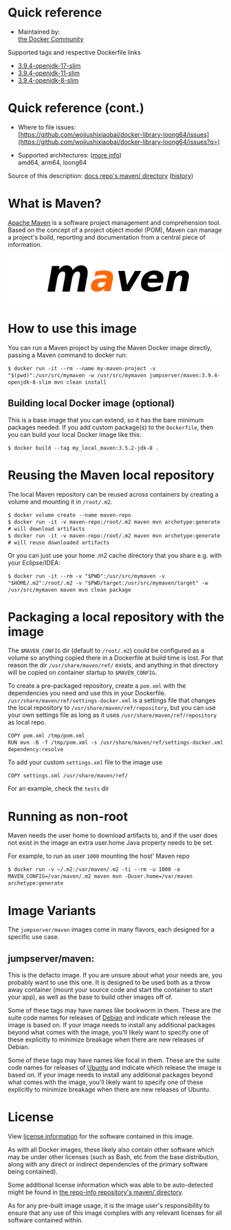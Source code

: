 # Quick reference
- Maintained by:  
[the Docker Community](https://github.com/wojiushixiaobai/docker-library-loong64)

Supported tags and respective Dockerfile links
- [3.9.4-openjdk-17-slim](https://github.com/wojiushixiaobai/docker-library-loong64/blob/master/maven/openjdk-17-slim/Dockerfile)
- [3.9.4-openjdk-11-slim](https://github.com/wojiushixiaobai/docker-library-loong64/blob/master/maven/openjdk-11-slim/Dockerfile)
- [3.9.4-openjdk-8-slim](https://github.com/wojiushixiaobai/docker-library-loong64/blob/master/maven/openjdk-8-slim/Dockerfile)

# Quick reference (cont.)
- Where to file issues:  
[https://github.com/wojiushixiaobai/docker-library-loong64/issues](https://github.com/wojiushixiaobai/docker-library-loong64/issues?q=)

- Supported architectures: ([more info](https://github.com/docker-library/official-images#architectures-other-than-amd64))  
amd64, arm64, loong64

Source of this description:
[docs repo's maven/ directory](https://github.com/docker-library/docs/tree/master/maven) ([history](https://github.com/docker-library/docs/commits/master/maven))

# What is Maven?
[Apache Maven](http://maven.apache.org/) is a software project management and comprehension tool. Based on the concept of a project object model (POM), Maven can manage a project's build, reporting and documentation from a central piece of information.

![logo](https://raw.githubusercontent.com/docker-library/docs/e2782b8942c1af41419536078c8d0176665a005d/maven/logo.png)

# How to use this image
You can run a Maven project by using the Maven Docker image directly, passing a Maven command to docker run:
```
$ docker run -it --rm --name my-maven-project -v "$(pwd)":/usr/src/mymaven -w /usr/src/mymaven jumpserver/maven:3.9.4-openjdk-8-slim mvn clean install
```
## Building local Docker image (optional)
This is a base image that you can extend, so it has the bare minimum packages needed. If you add custom package(s) to the `Dockerfile`, then you can build your local Docker image like this:
```
$ docker build --tag my_local_maven:3.5.2-jdk-8 .
```
# Reusing the Maven local repository
The local Maven repository can be reused across containers by creating a volume and mounting it in `/root/.m2`.
```
$ docker volume create --name maven-repo
$ docker run -it -v maven-repo:/root/.m2 maven mvn archetype:generate # will download artifacts
$ docker run -it -v maven-repo:/root/.m2 maven mvn archetype:generate # will reuse downloaded artifacts
```
Or you can just use your home .m2 cache directory that you share e.g. with your Eclipse/IDEA:
```
$ docker run -it --rm -v "$PWD":/usr/src/mymaven -v "$HOME/.m2":/root/.m2 -v "$PWD/target:/usr/src/mymaven/target" -w /usr/src/mymaven maven mvn clean package  
```

# Packaging a local repository with the image
The `$MAVEN_CONFIG` dir (default to `/root/.m2`) could be configured as a volume so anything copied there in a Dockerfile at build time is lost. For that reason the dir `/usr/share/maven/ref/` exists, and anything in that directory will be copied on container startup to `$MAVEN_CONFIG`.

To create a pre-packaged repository, create a `pom.xml` with the dependencies you need and use this in your Dockerfile. `/usr/share/maven/ref/settings-docker.xml` is a settings file that changes the local repository to `/usr/share/maven/ref/repository`, but you can use your own settings file as long as it uses `/usr/share/maven/ref/repository` as local repo.

```
COPY pom.xml /tmp/pom.xml
RUN mvn -B -f /tmp/pom.xml -s /usr/share/maven/ref/settings-docker.xml dependency:resolve
```
To add your custom `settings.xml` file to the image use

```
COPY settings.xml /usr/share/maven/ref/
```
For an example, check the `tests` dir

# Running as non-root
Maven needs the user home to download artifacts to, and if the user does not exist in the image an extra user.home Java property needs to be set.

For example, to run as user `1000` mounting the host' Maven repo
```
$ docker run -v ~/.m2:/var/maven/.m2 -ti --rm -u 1000 -e MAVEN_CONFIG=/var/maven/.m2 maven mvn -Duser.home=/var/maven archetype:generate
```
# Image Variants
The `jumpserver/maven` images come in many flavors, each designed for a specific use case.

## jumpserver/maven:<version>
This is the defacto image. If you are unsure about what your needs are, you probably want to use this one. It is designed to be used both as a throw away container (mount your source code and start the container to start your app), as well as the base to build other images off of.

Some of these tags may have names like bookworm in them. These are the suite code names for releases of [Debian](https://wiki.debian.org/DebianReleases) and indicate which release the image is based on. If your image needs to install any additional packages beyond what comes with the image, you'll likely want to specify one of these explicitly to minimize breakage when there are new releases of Debian.

Some of these tags may have names like focal in them. These are the suite code names for releases of [Ubuntu](https://wiki.ubuntu.com/Releases) and indicate which release the image is based on. If your image needs to install any additional packages beyond what comes with the image, you'll likely want to specify one of these explicitly to minimize breakage when there are new releases of Ubuntu.

# License
View [license information](https://www.apache.org/licenses/) for the software contained in this image.

As with all Docker images, these likely also contain other software which may be under other licenses (such as Bash, etc from the base distribution, along with any direct or indirect dependencies of the primary software being contained).

Some additional license information which was able to be auto-detected might be found in [the repo-info repository's maven/ directory](https://github.com/docker-library/repo-info/tree/master/repos/maven).

As for any pre-built image usage, it is the image user's responsibility to ensure that any use of this image complies with any relevant licenses for all software contained within.